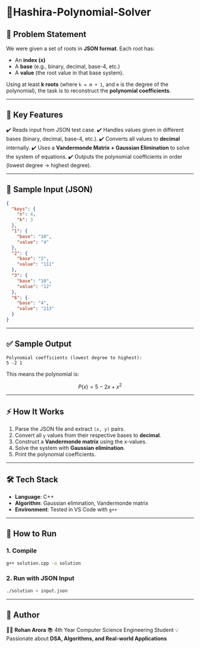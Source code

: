 # 📌Hashira-Polynomial-Solver

## 📖 Problem Statement

We were given a set of roots in **JSON format**. Each root has:

* An **index (x)**
* A **base** (e.g., binary, decimal, base-4, etc.)
* A **value** (the root value in that base system).

Using at least **k roots** (where `k = m + 1`, and `m` is the degree of the polynomial), the task is to reconstruct the **polynomial coefficients**.

---

## 🎯 Key Features

✔️ Reads input from JSON test case.
✔️ Handles values given in different bases (binary, decimal, base-4, etc.).
✔️ Converts all values to **decimal** internally.
✔️ Uses a **Vandermonde Matrix + Gaussian Elimination** to solve the system of equations.
✔️ Outputs the polynomial coefficients in order (lowest degree → highest degree).

---

## 📂 Sample Input (JSON)

```json
{
  "keys": {
    "n": 4,
    "k": 3
  },
  "1": {
    "base": "10",
    "value": "4"
  },
  "2": {
    "base": "2",
    "value": "111"
  },
  "3": {
    "base": "10",
    "value": "12"
  },
  "6": {
    "base": "4",
    "value": "213"
  }
}
```

---

## ✅ Sample Output

```
Polynomial coefficients (lowest degree to highest):
5 -2 1
```

This means the polynomial is:

$$
P(x) = 5 - 2x + x^2
$$

---

## ⚡ How It Works

1. Parse the JSON file and extract `(x, y)` pairs.
2. Convert all `y` values from their respective bases to **decimal**.
3. Construct a **Vandermonde matrix** using the x-values.
4. Solve the system with **Gaussian elimination**.
5. Print the polynomial coefficients.

---

## 🛠️ Tech Stack

* **Language**: C++
* **Algorithm**: Gaussian elimination, Vandermonde matrix
* **Environment**: Tested in VS Code with `g++`

---

## 🚀 How to Run

### 1. Compile

```bash
g++ solution.cpp -o solution
```

### 2. Run with JSON Input

```bash
./solution < input.json
```

---


## 📌 Author

👨‍💻 **Rohan Arora**
📚 4th Year Computer Science Engineering Student
💡 Passionate about **DSA, Algorithms, and Real-world Applications**


